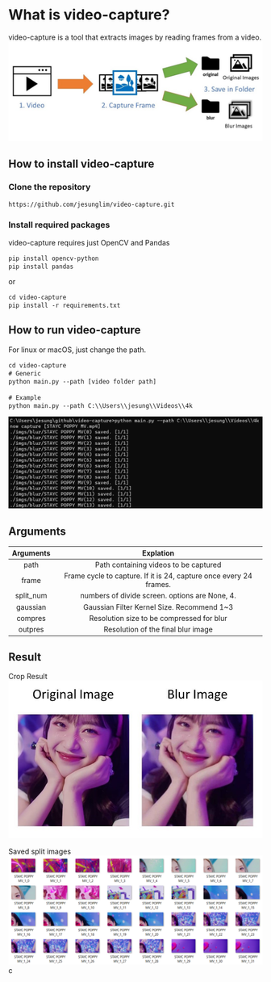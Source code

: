 # What is video-capture?
video-capture is a tool that extracts images by reading frames from a video.
![diagram](screenshots/diagram.jpg)

## How to install video-capture

### Clone the repository
```
https://github.com/jesunglim/video-capture.git
```

### Install required packages
video-capture requires just OpenCV and Pandas

```
pip install opencv-python
pip install pandas
```

or

```
cd video-capture
pip install -r requirements.txt
```

## How to run video-capture
For linux or macOS, just change the path.
```
cd video-capture
# Generic
python main.py --path [video folder path]

# Example
python main.py --path C:\\Users\\jesung\\Videos\\4k
```
![photo](screenshots/run.png)

## Arguments
|   Arguments   |       Explation
|:-------------:|:------------------------------------:|
|   path        |   Path containing videos to be captured
|   frame       |   Frame cycle to capture. If it is 24, capture once every 24 frames.
|   split_num   |   numbers of divide screen. options are None, 4.
|   gaussian    |   Gaussian Filter Kernel Size.   Recommend 1~3
|   compres     |   Resolution size to be compressed for blur
|   outpres     |   Resolution of the final blur image

## Result
Crop Result
![crop_result](screenshots/crop_result.jpg)

Saved split images
![split_result](screenshots/split_result.png)c